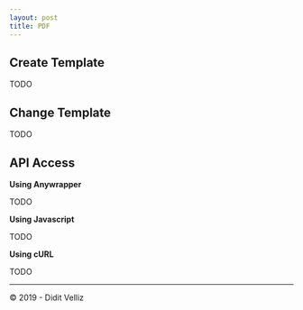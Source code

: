 ```yaml
---
layout: post
title: PDF
---
```


## Create Template

TODO

## Change Template

TODO

## API Access

**Using Anywrapper**

TODO

**Using Javascript**

TODO

**Using cURL**

TODO

---

&copy; 2019 - Didit Velliz